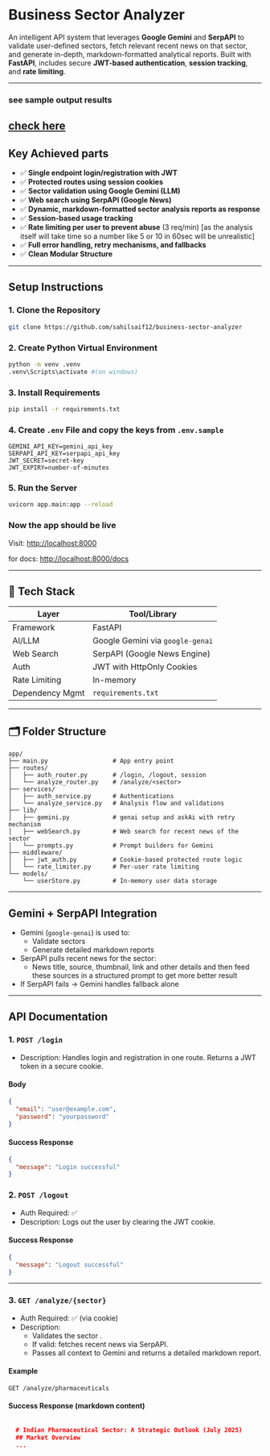 #  Business Sector Analyzer 

An intelligent API system that leverages **Google Gemini** and **SerpAPI** to validate user-defined sectors, fetch relevant recent news on that sector, and generate in-depth, markdown-formatted analytical reports. Built with **FastAPI**,  includes secure **JWT-based authentication**, **session tracking**, and **rate limiting**.

---

### see sample output results
[check here](https://github.com/sahilsaif12/business-sector-analyzer/tree/main/sampleOutputs)
---

##  Key Achieved parts

- ✅ **Single endpoint login/registration with JWT**
- ✅ **Protected routes using session cookies**
- ✅ **Sector validation using Google Gemini (LLM)**
- ✅ **Web search using SerpAPI (Google News)**
- ✅ **Dynamic, markdown-formatted sector analysis reports as response**
- ✅ **Session-based usage tracking**
- ✅ **Rate limiting per user to prevent abuse** (3 req/min) [as the analysis itself will take time so a number like 5 or 10 in 60sec will be unrealistic]
- ✅ **Full error handling, retry mechanisms, and fallbacks**
- ✅ **Clean Modular Structure**


---

##  Setup Instructions

### 1. Clone the Repository
```bash
git clone https://github.com/sahilsaif12/business-sector-analyzer

```

### 2. Create Python Virtual Environment
```bash
python -m venv .venv
.venv\Scripts\activate #(on windows)
```

### 3. Install Requirements
```bash
pip install -r requirements.txt

```

### 4. Create `.env` File and copy the keys from `.env.sample`
```env
GEMINI_API_KEY=gemini_api_key
SERPAPI_API_KEY=serpapi_api_key
JWT_SECRET=secret-key
JWT_EXPIRY=number-of-minutes
```

### 5. Run the Server
```bash
uvicorn app.main:app --reload
```

### Now the app should be live
Visit: [http://localhost:8000](http://localhost:8000)

for docs: [http://localhost:8000/docs](http://localhost:8000/docs)

---

## 🚀 Tech Stack

| Layer             | Tool/Library                   |
|------------------|-------------------------------|
| Framework        | FastAPI                        |
| AI/LLM           | Google Gemini via `google-genai` |
| Web Search       | SerpAPI (Google News Engine)   |
| Auth             | JWT with HttpOnly Cookies      |
| Rate Limiting    | In-memory |
| Dependency Mgmt  | `requirements.txt`             |

---

## 🗂 Folder Structure

```
app/
├── main.py                  # App entry point
├── routes/
│   ├── auth_router.py       # /login, /logout, session
│   └── analyze_router.py    # /analyze/<sector>
├── services/
│   ├── auth_service.py      # Authentications 
│   └── analyze_service.py   # Analysis flow and validations
├── lib/
│   ├── gemini.py            # genai setup and askAi with retry mechanism
│   ├── webSearch.py         # Web search for recent news of the sector 
│   └── prompts.py           # Prompt builders for Gemini
├── middleware/
│   ├── jwt_auth.py          # Cookie-based protected route logic
│   └── rate_limiter.py      # Per-user rate limiting 
└── models/
    └── userStore.py         # In-memory user data storage
```



---

##  Gemini + SerpAPI Integration

- Gemini (`google-genai`) is used to:
  - Validate sectors
  - Generate detailed markdown reports
- SerpAPI pulls recent news for the sector:
  - News title, source, thumbnail, link and other details and then feed these sources in a structured prompt to get more better result
- If SerpAPI fails → Gemini handles fallback alone

---

## API Documentation

### 1. `POST /login`

-  Description: Handles login and registration in one route. Returns a JWT token in a secure cookie.

#### Body

```json
{
  "email": "user@example.com",
  "password": "yourpassword"
}
```

#### Success Response

```json
{
  "message": "Login successful"
}
```

### 2. `POST /logout`

- Auth Required: ✅
- Description: Logs out the user by clearing the JWT cookie.

#### Success Response

```json
{
  "message": "Logout successful"
}
```

---

### 3. `GET /analyze/{sector}`

- Auth Required: ✅ (via cookie)
- Description:
  - Validates the sector .
  - If valid: fetches recent news via SerpAPI.
  - Passes all context to Gemini and returns a detailed markdown report.

#### Example

```
GET /analyze/pharmaceuticals
```

#### Success Response (markdown content)

```json

  # Indian Pharmaceutical Sector: A Strategic Outlook (July 2025)
  ## Market Overview
  ...

```

